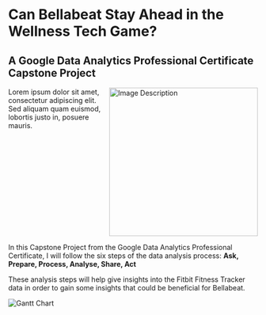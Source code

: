 # Can Bellabeat Stay Ahead in the Wellness Tech Game?

## A Google Data Analytics Professional Certificate Capstone Project

<div style="display:flex;">
    <div style="flex:1;">
        <!-- Your text about the image goes here -->
        Lorem ipsum dolor sit amet, consectetur adipiscing elit. Sed aliquam quam euismod, lobortis justo in, posuere mauris.
    </div>
    <div style="flex:1;">
        <!-- Your image goes here -->
        <img src="image_url_here" alt="Image Description" width="300"/>
    </div>
</div>


In this Capstone Project from the Google Data Analytics Professional Certificate, I will follow the six steps of the data analysis process:
**Ask, Prepare, Process, Analyse, Share, Act**

These analysis steps will help give insights into the Fitbit Fitness Tracker data in order to gain some insights that could be beneficial for Bellabeat.

![Gantt Chart](Fitbit_Analysis_and_Data_Project_Managemet.png)

